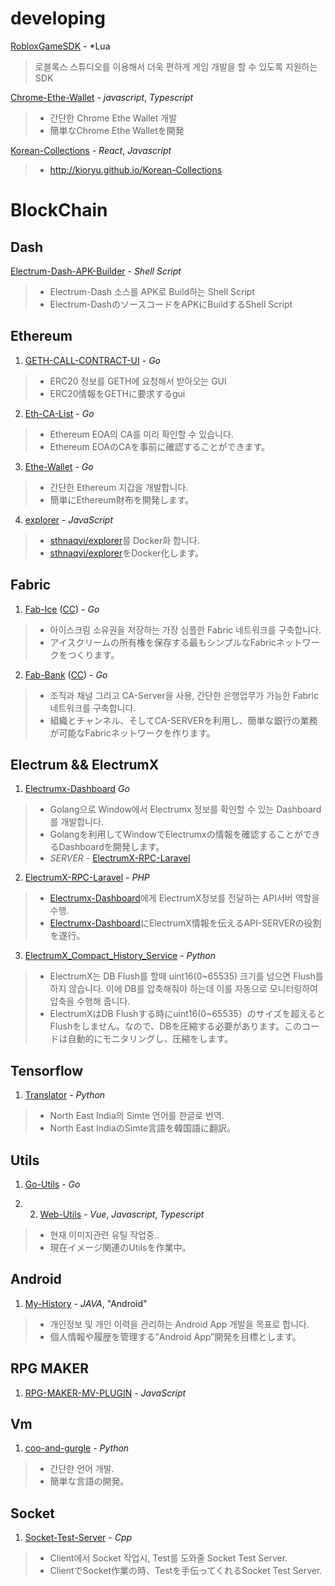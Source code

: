 developing
=============
[RobloxGameSDK](https://github.com/Kioryu/RobloxGameSDK/blob/main/README.md) - *Lua
> 로블록스 스튜디오를 이용해서 더욱 편하게 게임 개발을 할 수 있도록 지원하는 SDK

[Chrome-Ethe-Wallet](https://github.com/Kioryu/Chrome-Ethe-Wallet) - *javascript*, *Typescript*
> * 간단한 Chrome Ethe Wallet 개발
> * 簡単なChrome Ethe Walletを開発

[Korean-Collections](https://github.com/Kioryu/Korean-Collections) - *React*, *Javascript*
> * http://kioryu.github.io/Korean-Collections




BlockChain
=============

Dash
-------------
[Electrum-Dash-APK-Builder](https://github.com/Kioryu/Electrum-Dash-APK-Builder) - *Shell Script*
> * Electrum-Dash 소스를 APK로 Build하는 Shell Script
> * Electrum-DashのソースコードをAPKにBuildするShell Script

Ethereum
-------------
1. [GETH-CALL-CONTRACT-UI](https://github.com/Kioryu/GETH-CALL-CONTRACT-UI) - *Go*
> * ERC20 정보를 GETH에 요청해서 받아오는 GUI
> * ERC20情報をGETHに要求するgui

2. [Eth-CA-List](https://github.com/Kioryu/Eth-CA-List) - *Go*
> * Ethereum EOA의 CA를 미리 확인할 수 있습니다.
> * Ethereum EOAのCAを事前に確認することができます。

3. [Ethe-Wallet](https://github.com/Kioryu/Ethe-Wallet) - *Go*
> * 간단한 Ethereum 지갑을 개발합니다.
> * 簡単にEthereum財布を開発します。

4. [explorer](https://github.com/Kioryu/explorer) - *JavaScript*
> * [sthnaqvi/explorer](https://github.com/sthnaqvi/explorer)를 Docker화 합니다.
> * [sthnaqvi/explorer](https://github.com/sthnaqvi/explorer)をDocker化します。

Fabric
-------------
1. [Fab-Ice](https://github.com/Kioryu/fabric-samples/tree/release-1.4/Fab-Ice) ([CC](https://github.com/Kioryu/fabric-samples/blob/release-1.4/chaincode/Fab-Ice/fabice.go)) - *Go*
> * 아이스크림 소유권을 저장하는 가장 심플한 Fabric 네트워크를 구축합니다.
> * アイスクリームの所有権を保存する最もシンプルなFabricネットワークをつくります。

2. [Fab-Bank](https://github.com/Kioryu/fabric-samples/tree/release-1.4/Fab-Bank) ([CC](https://github.com/Kioryu/fabric-samples/blob/release-1.4/chaincode/Fab-Bank/fabbank.go)) - *Go*
> * 조직과 채널 그리고 CA-Server을 사용, 간단한 은행업무가 가능한 Fabric 네트워크를 구축합니다.
> * 組織とチャンネル、そしてCA-SERVERを利用し、簡単な銀行の業務が可能なFabricネットワークを作ります。

Electrum && ElectrumX
-------------
1. [Electrumx-Dashboard](https://github.com/Kioryu/Electrumx-Dashboard) *Go*
> * Golang으로 Window에서 Electrumx 정보를 확인할 수 있는 Dashboard를 개발합니다.
> * Golangを利用してWindowでElectrumxの情報を確認することができるDashboardを開発します。
> * *SERVER* - [ElectrumX-RPC-Laravel](https://github.com/Kioryu/ElectrumX-RPC-Laravel)

2. [ElectrumX-RPC-Laravel](https://github.com/Kioryu/ElectrumX-RPC-Laravel) - *PHP*
> * [Electrumx-Dashboard](https://github.com/Kioryu/Electrumx-Dashboard)에게 ElectrumX정보를 전달하는 API서버 역할을 수행. 
> * [Electrumx-Dashboard](https://github.com/Kioryu/Electrumx-Dashboard)にElectrumX情報を伝えるAPI-SERVERの役割を遂行。

3. [ElectrumX_Compact_History_Service](https://github.com/Kioryu/ElectrumX_Compact_History_Service) - *Python*
> * ElectrumX는 DB Flush를 할때 uint16(0~65535) 크기를 넘으면 Flush를 하지 않습니다. 이에 DB를 압축해줘야 하는데 이를 자동으로 모니터링하여 압축을 수행해 줍니다.
> * ElectrumXはDB Flushする時にuint16(0~65535）のサイズを超えるとFlushをしません。なので、DBを圧縮する必要があります。このコードは自動的にモニタリングし、圧縮をします。

Tensorflow
-------------
1. [Translator](https://github.com/Kioryu/Translator) - *Python*
> * North East India의 Simte 언어를 한글로 번역.
> * North East IndiaのSimte言語を韓国語に翻訳。

Utils
-------------
1. [Go-Utils](https://github.com/Kioryu/Go-Utils) - *Go*

2. 2. [Web-Utils](https://github.com/Kioryu/Web-Utils) - *Vue*, *Javascript*, *Typescript*
> * 현재 이미지관련 유틸 작업중..
> * 現在イメージ関連のUtilsを作業中。

Android
-------------
1. [My-History](https://github.com/Kioryu/My-History) - *JAVA*, "Android"
> * 개인정보 및 개인 이력을 관리하는 Android App 개발을 목표로 합니다.
> * 個人情報や履歴を管理する”Android App”開発を目標とします。

RPG MAKER
-------------
1. [RPG-MAKER-MV-PLUGIN](https://github.com/Kioryu/RPG-MAKER-MV-PLUGIN) - *JavaScript*

Vm
-------------
1. [coo-and-gurgle](https://github.com/Kioryu/coo-and-gurgle) - *Python*
> * 간단한 언어 개발. 
> * 簡単な言語の開発。

Socket
-------------
1. [Socket-Test-Server](https://github.com/Kioryu/Socket-Test-Server) - *Cpp*
> * Client에서 Socket 작업시, Test를 도와줄 Socket Test Server.
> * ClientでSocket作業の時、Testを手伝ってくれるSocket Test Server.
